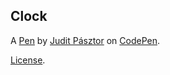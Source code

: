 Clock
-----


A [Pen](https://codepen.io/judit-p-sztor/pen/zYJgPJb) by [Judit Pásztor](https://codepen.io/judit-p-sztor) on [CodePen](https://codepen.io).

[License](https://codepen.io/license/pen/zYJgPJb).